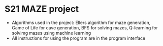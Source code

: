 # S21 MAZE project
* Algorithms used in the project: Ellers algorithm for maze generation, Game of Life for cave generation, BFS for solving mazes, Q-learning for solvimg mazes using machine learning
* All instructions for using the program are in the program interface
